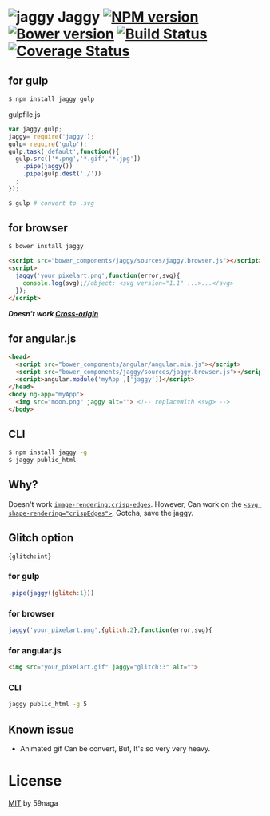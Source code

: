 # ![jaggy][.svg] Jaggy [![NPM version][npm-image]][npm] [![Bower version][bower-image]][bower] [![Build Status][travis-image]][travis] [![Coverage Status][coveralls-image]][coveralls]

## for gulp
```bash
$ npm install jaggy gulp
```

gulpfile.js

```js
var jaggy,gulp;
jaggy= require('jaggy');
gulp= require('gulp');
gulp.task('default',function(){
  gulp.src(['*.png','*.gif','*.jpg'])
    .pipe(jaggy())
    .pipe(gulp.dest('./'))
  ;
});
```

```bash
$ gulp # convert to .svg
```

## for browser
```bash
$ bower install jaggy
```

```html
<script src="bower_components/jaggy/sources/jaggy.browser.js"></script>
<script>
  jaggy('your_pixelart.png',function(error,svg){
    console.log(svg);//object: <svg version="1.1" ...>...</svg>
  });
</script>
```
***Doesn't work [Cross-origin][1]***

[1]: https://developer.mozilla.org/en-US/docs/Web/HTTP/Access_control_CORS

## for angular.js
```html
<head>
  <script src="bower_components/angular/angular.min.js"></script>
  <script src="bower_components/jaggy/sources/jaggy.browser.js"></script>
  <script>angular.module('myApp',['jaggy'])</script>
</head>
<body ng-app="myApp">
  <img src="moon.png" jaggy alt=""> <!-- replaceWith <svg> -->
</body>
```

## CLI
```bash
$ npm install jaggy -g
$ jaggy public_html
```

## Why?
Doesn't work [`image-rendering:crisp-edges`](http://caniuse.com/#feat=css-crisp-edges).
However, Can work on the [`<svg shape-rendering="crispEdges">`](http://caniuse.com/#feat=svg).
Gotcha, save the jaggy.

## Glitch option
`{glitch:int}`
### for gulp
```js
.pipe(jaggy({glitch:1}))
```
### for browser
```js
jaggy('your_pixelart.png',{glitch:2},function(error,svg){
```
### for angular.js
```html
<img src="your_pixelart.gif" jaggy="glitch:3" alt="">
```
### CLI
```bash
jaggy public_html -g 5
```

## Known issue
* Animated gif Can be convert, But, It's so very very heavy.

License
=========================
[MIT][License] by 59naga

[License]: http://59naga.mit-license.org/

[.svg]: https://cdn.rawgit.com/59naga/jaggy/master/.svg?

[npm-image]: https://badge.fury.io/js/jaggy.svg
[npm]: https://npmjs.org/package/jaggy
[bower-image]: https://badge.fury.io/bo/jaggy.svg
[bower]: http://badge.fury.io/bo/jaggy
[travis-image]: https://travis-ci.org/59naga/jaggy.svg?branch=master
[travis]: https://travis-ci.org/59naga/jaggy
[coveralls-image]: https://coveralls.io/repos/59naga/jaggy/badge.svg?branch=master
[coveralls]: https://coveralls.io/r/59naga/jaggy?branch=master
